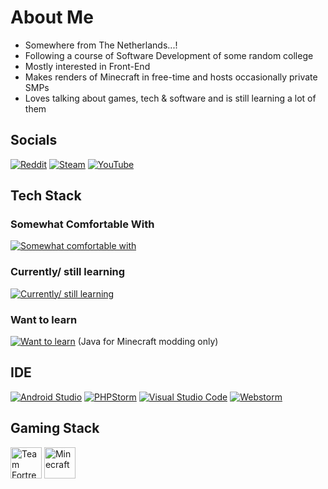 # About Me
- Somewhere from The Netherlands...!
- Following a course of Software Development of some random college
- Mostly interested in Front-End
- Makes renders of Minecraft in free-time and hosts occasionally private SMPs
- Loves talking about games, tech & software and is still learning a lot of them
## Socials
[![Reddit](https://img.shields.io/badge/Reddit-FF4500?style=for-the-badge&logo=reddit&logoColor=white)](https://reddit.com/user/ggcreeperxd)
[![Steam](https://img.shields.io/badge/Steam-000000?style=for-the-badge&logo=steam&logoColor=white)](https://steamcommunity.com/id/GGCreeperXD)
[![YouTube](https://img.shields.io/badge/YouTube-FF0000?style=for-the-badge&logo=youtube&logoColor=white)](https://youtube.com/@ggcreeperxd)
## Tech Stack
### Somewhat Comfortable With
[![Somewhat comfortable with](https://skillicons.dev/icons?i=html,css,js,vue,vuetify,php,mysql,nodejs,npm,bootstrap,obsidian,react,flutter,dart)]()
### Currently/ still learning
[![Currently/ still learning](https://skillicons.dev/icons?i=flutter,dart,laravel,react,js,vue,vuetify,php,mysql,nodejs,npm,discordjs,bootstrap,obsidian,tailwind)]()
### Want to learn
[![Want to learn](https://skillicons.dev/icons?i=kotlin,tailwind,java)]() (Java for Minecraft modding only)
## IDE
[![Android Studio](https://img.shields.io/badge/Android_Studio-3DDC84?style=for-the-badge&logo=android-studio&logoColor=white)](https://developer.android.com/studio)
[![PHPStorm](http://img.shields.io/badge/-PHPStorm-181717?style=for-the-badge&logo=phpstorm&logoColor=white)](https://www.jetbrains.com/phpstorm/)
[![Visual Studio Code](https://img.shields.io/badge/VSCode-0078D4?style=for-the-badge&logo=visual%20studio%20code&logoColor=white)](https://code.visualstudio.com/)
[![Webstorm](https://img.shields.io/badge/WebStorm-000000?style=for-the-badge&logo=WebStorm&logoColor=white)](https://www.jetbrains.com/webstorm/)
## Gaming Stack
<a href="https://teamfortress.com"><img style="width:50px;height:50px;" src="https://upload.wikimedia.org/wikipedia/commons/4/48/Team_Fortress_2_style_logo.svg" alt="Team Fortress 2"></a>
<a href="https://minecraft.net"><img style="width:50px;height:50px;" src="https://static.wikia.nocookie.net/minecraft_gamepedia/images/1/12/Grass_Block_JE2.png/revision/latest?cb=20200830142618" alt="Minecraft"></a>

